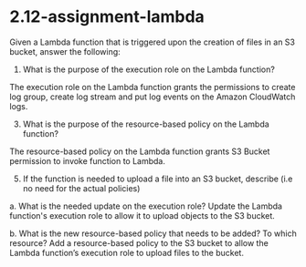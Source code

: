 # 2.12-assignment-lambda
Given a Lambda function that is triggered upon the creation of files in an S3 bucket, answer the following:

1.	What is the purpose of the execution role on the Lambda function?

The execution role on the Lambda function grants the permissions to create log group, create log stream and put log events on the Amazon CloudWatch logs.

3.	What is the purpose of the resource-based policy on the Lambda function?

The resource-based policy on the Lambda function grants S3 Bucket permission to invoke function to Lambda.

5.	If the function is needed to upload a file into an S3 bucket, describe (i.e no need for the actual policies)

a.	What is the needed update on the execution role?
Update the Lambda function's execution role to allow it to upload objects to the S3 bucket.

b.	What is the new resource-based policy that needs to be added? To which resource?
Add a resource-based policy to the S3 bucket to allow the Lambda function’s execution role to upload files to the bucket.

